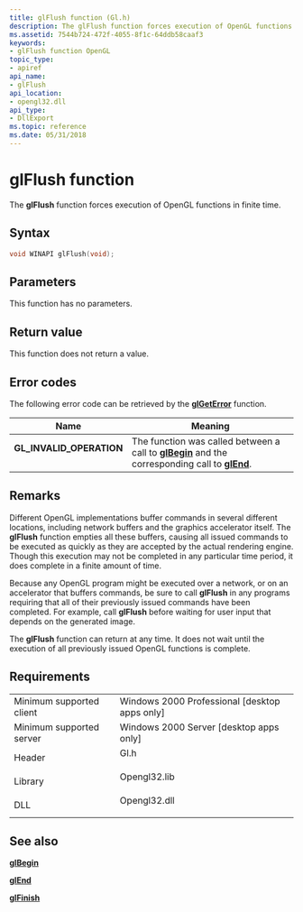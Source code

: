 ```yaml
---
title: glFlush function (Gl.h)
description: The glFlush function forces execution of OpenGL functions in finite time.
ms.assetid: 7544b724-472f-4055-8f1c-64ddb58caaf3
keywords:
- glFlush function OpenGL
topic_type:
- apiref
api_name:
- glFlush
api_location:
- opengl32.dll
api_type:
- DllExport
ms.topic: reference
ms.date: 05/31/2018
---
```


# glFlush function

The **glFlush** function forces execution of OpenGL functions in finite time.

## Syntax


```C++
void WINAPI glFlush(void);
```



## Parameters

This function has no parameters.

## Return value

This function does not return a value.

## Error codes

The following error code can be retrieved by the [**glGetError**](glgeterror.md) function.



| Name                                                                                                  | Meaning                                                                                                                               |
|-------------------------------------------------------------------------------------------------------|---------------------------------------------------------------------------------------------------------------------------------------|
| <dl> <dt>**GL\_INVALID\_OPERATION**</dt> </dl> | The function was called between a call to [**glBegin**](glbegin.md) and the corresponding call to [**glEnd**](glend.md).<br/> |



## Remarks

Different OpenGL implementations buffer commands in several different locations, including network buffers and the graphics accelerator itself. The **glFlush** function empties all these buffers, causing all issued commands to be executed as quickly as they are accepted by the actual rendering engine. Though this execution may not be completed in any particular time period, it does complete in a finite amount of time.

Because any OpenGL program might be executed over a network, or on an accelerator that buffers commands, be sure to call **glFlush** in any programs requiring that all of their previously issued commands have been completed. For example, call **glFlush** before waiting for user input that depends on the generated image.

The **glFlush** function can return at any time. It does not wait until the execution of all previously issued OpenGL functions is complete.

## Requirements



|                                     |                                                                                         |
|-------------------------------------|-----------------------------------------------------------------------------------------|
| Minimum supported client<br/> | Windows 2000 Professional \[desktop apps only\]<br/>                              |
| Minimum supported server<br/> | Windows 2000 Server \[desktop apps only\]<br/>                                    |
| Header<br/>                   | <dl> <dt>Gl.h</dt> </dl>         |
| Library<br/>                  | <dl> <dt>Opengl32.lib</dt> </dl> |
| DLL<br/>                      | <dl> <dt>Opengl32.dll</dt> </dl> |



## See also

<dl> <dt>

[**glBegin**](glbegin.md)
</dt> <dt>

[**glEnd**](glend.md)
</dt> <dt>

[**glFinish**](glfinish.md)
</dt> </dl>

 

 





